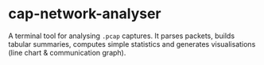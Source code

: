 # cap-network-analyser
A terminal tool for analysing `.pcap` captures. It parses packets, builds tabular summaries, computes simple statistics and generates visualisations (line chart &amp; communication graph). 
